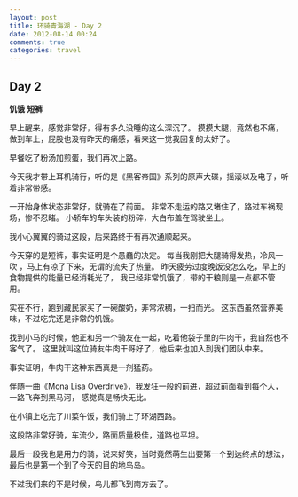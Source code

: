 ```yaml
---
layout: post
title: 环骑青海湖 - Day 2
date: 2012-08-14 00:24
comments: true
categories: travel
---
```


Day 2
-----

**饥饿** **短裤**

早上醒来，感觉非常好，得有多久没睡的这么深沉了。
摸摸大腿，竟然也不痛，做到车上，屁股也没有昨天的痛感，看来这一觉我回复的太好了。

早餐吃了粉汤加煎蛋，我们再次上路。

今天我才带上耳机骑行，听的是《黑客帝国》系列的原声大碟，摇滚以及电子，听着非常带感。

一开始身体状态非常好，就骑在了前面。
非常不走运的路又堵住了，路过车祸现场，惨不忍睹。
小轿车的车头装的粉碎，大白布盖在驾驶坐上。

我小心翼翼的骑过这段，后来路终于有再次通顺起来。

今天穿的是短裤，事实证明是个愚蠢的决定。
每当我刚把大腿骑得发热，冷风一吹 ，马上有凉了下来，无谓的流失了热量。
昨天疲劳过度晚饭没怎么吃，早上的食物提供的能量已经消耗光了，
我已经非常饥饿了，带的干粮则是一点都不管用。

实在不行，跑到藏民家买了一碗酸奶，非常浓稠，一扫而光。
这东西虽然营养美味，不过吃完还是非常的饥饿。

找到小马的时候，他正和另一个骑友在一起，吃着他袋子里的牛肉干，我自然也不客气了。
这里就叫这位骑友牛肉干哥好了，他后来也加入到我们团队中来。

事实证明，牛肉干这种东西真是一剂猛药。

伴随一曲《Mona Lisa
Overdrive》，我发狂一般的前进，超过前面看到每个人，一路飞奔到黑马河，
感觉真是畅快无比。

在小镇上吃完了川菜午饭，我们骑上了环湖西路。

这段路非常好骑，车流少，路面质量极佳，道路也平坦。

最后一段我也是用力的骑，说来好笑，当时竟然萌生出要第一个到达终点的想法，
最后也是第一个到了今天的目的地鸟岛。

不过我们来的不是时候，鸟儿都飞到南方去了。
